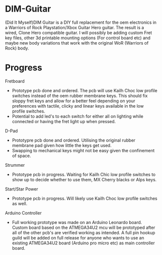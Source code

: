 # DIM-Guitar

(Did It Myself)DIM Guitar is a DIY full replacement for the oem electronics in a Warriors of Rock Playstation/Xbox Guitar Hero guitar. The result is a wired, Clone Hero compatible guitar. I will possibly be adding custom Fret key files, other 3d printable mounting options (For control board etc) and maybe new body variations that work with the original WoR (Warriors of Rock) body.

# Progress

Fretboard
- Prototype pcb done and ordered. The pcb will use Kailh Choc low profile switches instead of the oem rubber membrane keys. This should fix sloppy fret keys and allow for a better feel depending on your preferences with tactile, clicky and linear keys available in the low profile switches.
- Potential to add led's to each switch for either all on lighting while connected or having the fret light up when pressed.
    
D-Pad
- Prototypre pcb done and ordered. Utilising the original rubber membrane pad given how little the keys get used.
- Swapping to mechanical keys might not be easy given the confinement of space.

Strummer
- Prototype pcb in progress. Waiting for Kailh Chic low profile switches to show up to decide whether to use them, MX Cherry blacks or Alps keys.

Start/Star Power
- Prototype pcb in progress. Will likely use Kailh Choc low profile switches as well. 

Arduino Controller
- Full working prototype was made on an Arduino Leonardo board. Custom board based on the ATMEGA34U2 mcu will be prototyped after all of the other pcb's are verified working as intended. A full pin hookup guild will be added on full release for anyone who wants to use an existing ATMEGA34U2 board (Arduino pro micro etc) as main controller board.
